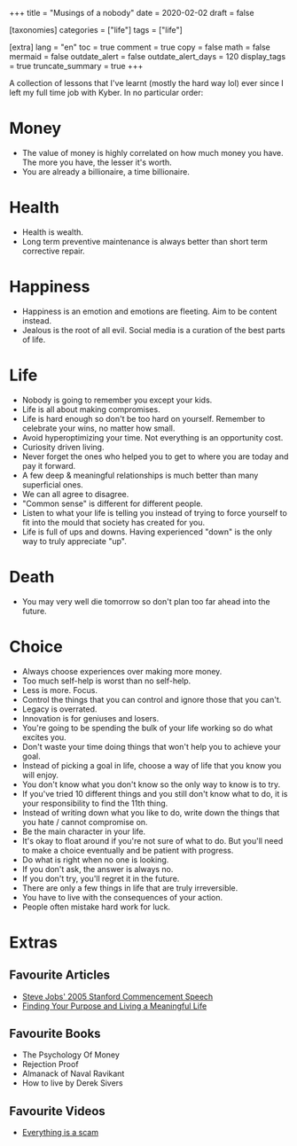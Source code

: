 +++
title = "Musings of a nobody"
date = 2020-02-02
draft = false

[taxonomies]
categories = ["life"]
tags = ["life"]

[extra]
lang = "en"
toc = true
comment = true
copy = false
math = false
mermaid = false
outdate_alert = false
outdate_alert_days = 120
display_tags = true
truncate_summary = true
+++

A collection of lessons that I've learnt (mostly the hard way lol) ever since I left my full time job with Kyber. In no particular order:

# Money
- The value of money is highly correlated on how much money you have. The more you have, the lesser it's worth.
- You are already a billionaire, a time billionaire.

# Health
- Health is wealth.
- Long term preventive maintenance is always better than short term corrective repair.

# Happiness
- Happiness is an emotion and emotions are fleeting. Aim to be content instead.
- Jealous is the root of all evil. Social media is a curation of the best parts of life.

# Life
- Nobody is going to remember you except your kids.
- Life is all about making compromises.
- Life is hard enough so don't be too hard on yourself. Remember to celebrate your wins, no matter how small.
- Avoid hyperoptimizing your time. Not everything is an opportunity cost.
- Curiosity driven living.
- Never forget the ones who helped you to get to where you are today and pay it forward. 
- A few deep & meaningful relationships is much better than many superficial ones.
- We can all agree to disagree.
- "Common sense" is different for different people.
- Listen to what your life is telling you instead of trying to force yourself to fit into the mould that society has created for you.
- Life is full of ups and downs. Having experienced "down" is the only way to truly appreciate "up".

# Death
- You may very well die tomorrow so don't plan too far ahead into the future.

# Choice
- Always choose experiences over making more money.
- Too much self-help is worst than no self-help.
- Less is more. Focus.
- Control the things that you can control and ignore those that you can't.
- Legacy is overrated.
- Innovation is for geniuses and losers.
- You're going to be spending the bulk of your life working so do what excites you.
- Don't waste your time doing things that won't help you to achieve your goal.
- Instead of picking a goal in life, choose a way of life that you know you will enjoy.
- You don't know what you don't know so the only way to know is to try.
- If you've tried 10 different things and you still don't know what to do, it is your responsibility to find the 11th thing.
- Instead of writing down what you like to do, write down the things that you hate / cannot compromise on.
- Be the main character in your life.
- It's okay to float around if you're not sure of what to do. But you'll need to make a choice eventually and be patient with progress.
- Do what is right when no one is looking.
- If you don't ask, the answer is always no.
- If you don't try, you'll regret it in the future.
- There are only a few things in life that are truly irreversible.
- You have to live with the consequences of your action.
- People often mistake hard work for luck.

# Extras

## Favourite Articles
- [Steve Jobs' 2005 Stanford Commencement Speech](https://news.stanford.edu/2005/06/12/youve-got-find-love-jobs-says/)
- [Finding Your Purpose and Living a Meaningful Life](https://fs.blog/hunter-s-thompson-to-hume-logan/)

## Favourite Books
- The Psychology Of Money
- Rejection Proof
- Almanack of Naval Ravikant
- How to live by Derek Sivers

## Favourite Videos
- [Everything is a scam](https://www.youtube.com/watch?v=3sCbuOO7YqY)